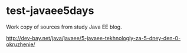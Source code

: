 # test-javaee5days

Work copy of sources from <a ref="http://dev-bay.net/java/javaee/5-javaee-tekhnologiy-za-5-dney-den-0-okruzhenie/">study Java EE blog</a>. 


http://dev-bay.net/java/javaee/5-javaee-tekhnologiy-za-5-dney-den-0-okruzhenie/

